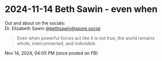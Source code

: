 # 2024-11-14 Beth Sawin - even when

Out and about on the socials:  
Dr. Elizabeth Sawin @bethsawin@spore.social  

> Even when powerful forces act like it is not true, the world remains whole, interconnected, and indivisible.  

Nov 14, 2024, 04:05 PM (once posted on FB)